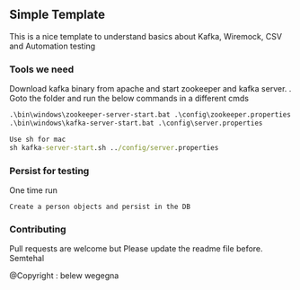 ## Simple Template

This is a nice template to understand basics about Kafka, Wiremock, CSV and Automation testing

### Tools we need

Download kafka binary from apache and start zookeeper and kafka server.
    . Goto the folder and run the below commands in a different cmds
```bat
.\bin\windows\zookeeper-server-start.bat .\config\zookeeper.properties
.\bin\windows\kafka-server-start.bat .\config\server.properties

Use sh for mac
sh kafka-server-start.sh ../config/server.properties
```

### Persist for testing
One time run
```
Create a person objects and persist in the DB
```
### Contributing
Pull requests are welcome but Please update the readme file before. Semtehal



@Copyright : belew wegegna